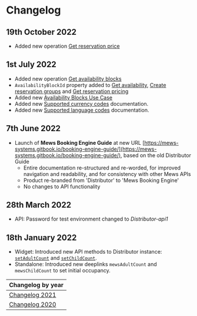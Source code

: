 # Changelog

## 19th October 2022

* Added new operation [Get reservation price](../booking-engine-api/operations/reservations.md#get-reservation-price)
 
## 1st July 2022

* Added new operation [Get availability blocks](../booking-engine-api/operations/availability-blocks.md#get-availability-blocks)
* `AvailabilityBlockId` property added to [Get availability](../booking-engine-api/operations/hotels.md#get-availability), [Create reservation groups](../booking-engine-api/operations/reservation-groups.md#create-reservation-groups) and [Get reservation pricing](../booking-engine-api/operations/reservations.md#get-reservation-pricing)
* Added new [Availability Blocks Use Case](../booking-engine-api/use-cases/availability-blocks.md)
* Added new [Supported currency codes](../booking-engine-api/guidelines/supported-currency-codes.md) documentation.
* Added new [Supported language codes](../booking-engine-api/guidelines/supported-language-codes.md) documentation.

## 7th June 2022

* Launch of __Mews Booking Engine Guide__ at new URL [https://mews-systems.gitbook.io/booking-engine-guide/](https://mews-systems.gitbook.io/booking-engine-guide/), based on the old Distributor Guide
  * Entire documentation re-structured and re-worded, for improved navigation and readability, and for consistency with other Mews APIs
  * Product re-branded from 'Distributor' to 'Mews Booking Engine'
  * No changes to API functionality

## 28th March 2022

* API: Password for test environment changed to _Distributor-api1_

## 18th January 2022

* Widget: Introduced new API methods to Distributor instance: [`setAdultCount`](../booking-engine-widget/reference.md) and [`setChildCount`](../booking-engine-widget/reference.md).
* Standalone: Introduced new deeplinks `mewsAdultCount` and `mewsChildCount` to set initial occupancy.

| Changelog by year |
| :-- |
| [Changelog 2021](changelog2021.md) |
| [Changelog 2020](changelog2020.md) |
